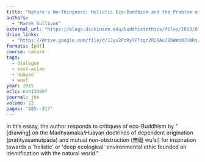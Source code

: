 ```yaml
---
title: "Nature’s No-Thingness: Holistic Eco-Buddhism and the Problem of Universal Identity"
authors:
  - "Marek Sullivan"
external_url: "https://blogs.dickinson.edu/buddhistethics/files/2015/07/JBE-Sullivan.pdf"
drive_links:
  - "https://drive.google.com/file/d/1Jyu2PzRylFTzgn2R29AuJBbWWo87SWRs/view?usp=share_link"
formats: [pdf]
course: nature
tags:
  - dialogue
  - east-asian
  - huayan
  - west
year: 2015
oclc: 644130897
journal: jbe
volume: 22
pages: "285--317"
---
```


In this essay, the author responds to critiques of eco-Buddhism by "[drawing] on the Madhyamaka/Huayan doctrines of dependent origination (pratītyasamutpāda) and mutual non-obstruction (無礙 wu’ai) for inspiration towards a 'holistic' or 'deep ecological' environmental ethic founded on identification with the natural world."
